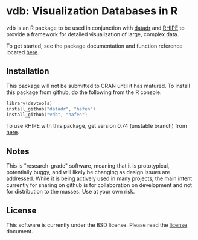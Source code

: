 # vdb: Visualization Databases in R

vdb is an R package to be used in conjunction with [datadr](https://github.com/hafen/datadr) and [RHIPE](https://github.com/saptarshiguha/RHIPE) to provide a framework for detailed visualization of large, complex data.

To get started, see the package documentation and function reference located [here](http://hafen.github.com/vdb/).

## Installation

This package will not be submitted to CRAN until it has matured.
 To install this package from github, do the following from the R console:

```s
library(devtools)
install_github("datadr", "hafen")
install_github("vdb", "hafen")
```

To use RHIPE with this package, get version 0.74 (unstable branch) from [here](https://github.com/saptarshiguha/RHIPE).

## Notes

This is "research-grade" software, meaning that it is prototypical, potentially buggy, and will likely be changing as design issues are addressed.  While it is being actively used in many projects, the main intent currently for sharing on github is for collaboration on development and not for distribution to the masses.  Use at your own risk.

## License

This software is currently under the BSD license.  Please read the [license](https://github.com/hafen/vdb/blob/master/LICENSE.md) document.

